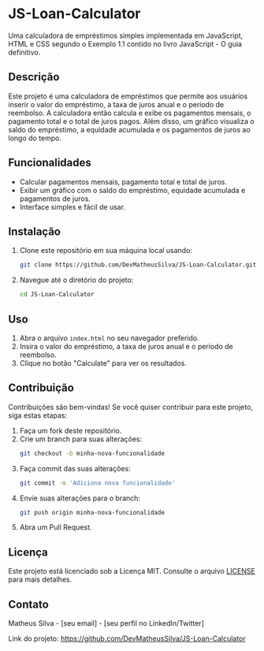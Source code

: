 # JS-Loan-Calculator

Uma calculadora de empréstimos simples implementada em JavaScript, HTML e CSS segundo o Exemplo 1.1 contido no livro JavaScript - O guia definitivo.

## Descrição

Este projeto é uma calculadora de empréstimos que permite aos usuários inserir o valor do empréstimo, a taxa de juros anual e o período de reembolso. A calculadora então calcula e exibe os pagamentos mensais, o pagamento total e o total de juros pagos. Além disso, um gráfico visualiza o saldo do empréstimo, a equidade acumulada e os pagamentos de juros ao longo do tempo.

## Funcionalidades

- Calcular pagamentos mensais, pagamento total e total de juros.
- Exibir um gráfico com o saldo do empréstimo, equidade acumulada e pagamentos de juros.
- Interface simples e fácil de usar.

## Instalação

1. Clone este repositório em sua máquina local usando:
    ```bash
    git clone https://github.com/DevMatheusSilva/JS-Loan-Calculator.git
    ```
2. Navegue até o diretório do projeto:
    ```bash
    cd JS-Loan-Calculator
    ```

## Uso

1. Abra o arquivo `index.html` no seu navegador preferido.
2. Insira o valor do empréstimo, a taxa de juros anual e o período de reembolso.
3. Clique no botão "Calculate" para ver os resultados.

## Contribuição

Contribuições são bem-vindas! Se você quiser contribuir para este projeto, siga estas etapas:

1. Faça um fork deste repositório.
2. Crie um branch para suas alterações:
    ```bash
    git checkout -b minha-nova-funcionalidade
    ```
3. Faça commit das suas alterações:
    ```bash
    git commit -m 'Adiciona nova funcionalidade'
    ```
4. Envie suas alterações para o branch:
    ```bash
    git push origin minha-nova-funcionalidade
    ```
5. Abra um Pull Request.

## Licença

Este projeto está licenciado sob a Licença MIT. Consulte o arquivo [LICENSE](LICENSE) para mais detalhes.

## Contato

Matheus Silva - [seu email] - [seu perfil no LinkedIn/Twitter]

Link do projeto: https://github.com/DevMatheusSilva/JS-Loan-Calculator
